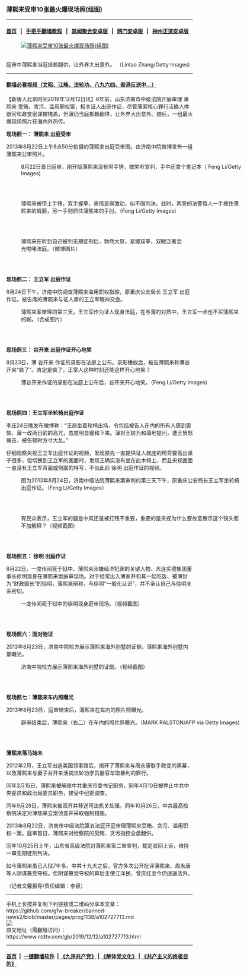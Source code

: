 ### 薄熙来受审10张最火爆现场照(组图)
------------------------

#### [首页](https://github.com/gfw-breaker/banned-news2/blob/master/README.md) &nbsp;&nbsp;|&nbsp;&nbsp; [手把手翻墙教程](https://github.com/gfw-breaker/guides/wiki) &nbsp;&nbsp;|&nbsp;&nbsp; [禁闻聚合安卓版](https://github.com/gfw-breaker/bn-android) &nbsp;&nbsp;|&nbsp;&nbsp; [网门安卓版](https://github.com/oGate2/oGate) &nbsp;&nbsp;|&nbsp;&nbsp; [神州正道安卓版](https://github.com/SzzdOgate/update) 



<div><div class="featured_image">
 <a href="https://i.ntdtv.com/assets/uploads/2019/12/p8764351a677721712.jpg" target="_blank">
  <figure>
   <img alt="薄熙来受审10张最火爆现场照(组图)" src="https://i.ntdtv.com/assets/uploads/2019/12/p8764351a677721712-800x450.jpg"/>
  </figure><br/>
 </a>
 <span class="caption">
  庭审中薄熙来当庭抵赖翻供，让外界大出意外。 （Lintao Zhang/Getty Images)
 </span>
</div>
</div><hr/>

#### [翻墙必看视频（文昭、江峰、法轮功、八九六四、香港反送中...）](https://github.com/gfw-breaker/banned-news2/blob/master/pages/link3.md)

<div><div class="post_content" itemprop="articleBody">
 <p>
  【新唐人北京时间2019年12月12日讯】6年前，山东济南市中级法院开庭审理
  <ok href="https://www.ntdtv.com/gb/薄熙来.htm">
   薄熙来
  </ok>
  受贿、贪污、滥用职权案，相关证人出庭作证，尽管薄案核心罪行活摘人体器官和政变密谋被掩盖，但薄仍当庭抵赖翻供，让外界大出意外。随后，一组最火爆现场照片在海内外热传。
 </p>
 <p>
  <strong>
   现场照一：
   <ok href="https://www.ntdtv.com/gb/薄熙来.htm">
    薄熙来
   </ok>
   出庭受审
  </strong>
 </p>
 <p>
  2013年8月22日上午8点50分拍摄的薄熙来出庭受审图。由济南中院微博发布一组薄熙来公审照片。
 </p>
 <figure class="wp-caption alignnone" id="attachment_102552943" style="width: 600px">
  <ok href="https://i.ntdtv.com/assets/uploads/2019/04/76f8b7f16189fccccddaa89a907a8c48.jpg">
   <img alt="" class="size-medium wp-image-102552943" src="https://i.ntdtv.com/assets/uploads/2019/04/76f8b7f16189fccccddaa89a907a8c48-600x338.jpg"/>
  </ok>
  <br/><figcaption class="wp-caption-text">
   8月22日首日庭审，刚开始薄熙来没有带手铐，微笑听宣判，手中还拿个笔记本（ Feng Li/Getty Images)
  </figcaption><br/>
 </figure><br/>
 <figure class="wp-caption alignnone" id="attachment_102547258" style="width: 600px">
  <ok href="https://i.ntdtv.com/assets/uploads/2019/04/GettyImages-181510632.jpg">
   <img alt="" class="size-medium wp-image-102547258" src="https://i.ntdtv.com/assets/uploads/2019/04/GettyImages-181510632-600x319.jpg"/>
  </ok>
  <br/><figcaption class="wp-caption-text">
   薄熙来被带上手铐，双手握拳，表情显得激动，似不服判决。此时，两旁的法警每人一手按住薄熙来的肩膀，另一手则抓住薄熙来的手肘。（Feng Li/Getty Images)
  </figcaption><br/>
 </figure><br/>
 <figure class="wp-caption alignnone" id="attachment_102507356" style="width: 439px">
  <ok href="https://i.ntdtv.com/assets/uploads/2019/02/p8930741a801873015-ss.jpg">
   <img alt="" class="size-full wp-image-102507356" src="https://i.ntdtv.com/assets/uploads/2019/02/p8930741a801873015-ss.jpg"/>
  </ok>
  <br/><figcaption class="wp-caption-text">
   薄熙来在听到自己被判无期徒刑后，勃然大怒，紧握双拳，双眼泛著泪光咆哮法庭。（微博图片）
  </figcaption><br/>
 </figure><br/>
 <p>
  <strong>
   现场照二：
   <ok href="https://www.ntdtv.com/gb/王立军.htm">
    王立军
   </ok>
   出庭作证
  </strong>
 </p>
 <p>
  8月24日下午，济南中院调查薄熙来滥用职权指控，原重庆公安局长
  <ok href="https://www.ntdtv.com/gb/王立军.htm">
   王立军
  </ok>
  出庭作证。被告席的薄熙来与证人席的王立军眼神交会。
 </p>
 <figure class="wp-caption alignnone" id="attachment_102727719" style="width: 600px">
  <ok href="https://i.ntdtv.com/assets/uploads/2019/12/14-02.jpg">
   <img alt="" class="size-medium wp-image-102727719" src="https://i.ntdtv.com/assets/uploads/2019/12/14-02-600x424.jpg"/>
  </ok>
  <br/><figcaption class="wp-caption-text">
   薄熙来案审理的第三天，王立军作为证人现身法庭，在与薄的对质中，王立军一点也不买薄熙来的帐。（合成图片）
  </figcaption><br/>
 </figure><br/>
 <p>
  <strong>
   现场照三：
   <ok href="https://www.ntdtv.com/gb/谷开来.htm">
    谷开来
   </ok>
   出庭作证开心地笑
  </strong>
 </p>
 <p>
  8月23日，薄
  <ok href="https://www.ntdtv.com/gb/谷开来.htm">
   谷开来
  </ok>
  作证的录影在法庭上公布。录影播放后，被告薄熙来称薄谷开来“疯了”。肯定是疯了，正常人这种时刻还能这样开心地笑？
 </p>
 <figure class="wp-caption alignnone" id="attachment_102727720" style="width: 600px">
  <ok href="https://i.ntdtv.com/assets/uploads/2019/12/3GettyImages-177354830.jpg">
   <img alt="" class="size-medium wp-image-102727720" src="https://i.ntdtv.com/assets/uploads/2019/12/3GettyImages-177354830-600x400.jpg"/>
  </ok>
  <br/><figcaption class="wp-caption-text">
   薄谷开来作证的录影在法庭上公布后，谷开来开心地笑。（Feng Li/Getty Images)
  </figcaption><br/>
 </figure><br/>
 <p>
  <strong>
   现场照四：王立军坐轮椅出庭作证
  </strong>
 </p>
 <p>
  李庄24日晚发布微博称：“王局坐着轮椅出场，令包括被告人在内的所有人感到震惊。薄一改两日前的高亢，态度明显缓和下来。薄对王较为和蔼地提问，遭王愤怒痛击，被告顿时方寸大乱。”
 </p>
 <p>
  仔细观察央视王立军出庭作证的视频，发现原先一直提供证人就座的椅背要高出桌子很多，但切换到王立军的画面时，发现王确实没有坐在此木椅上，而且央视画面一直没有王立军背面或侧面的特写，不似此前
  <ok href="https://www.ntdtv.com/gb/徐明.htm">
   徐明
  </ok>
  出庭作证的视频。
 </p>
 <figure class="wp-caption alignnone" id="attachment_102597460" style="width: 600px">
  <ok href="https://i.ntdtv.com/assets/uploads/2019/06/da7801078c8d4280421f2b0fd95fa3b4.jpg">
   <img alt="" class="size-medium wp-image-102597460" src="https://i.ntdtv.com/assets/uploads/2019/06/da7801078c8d4280421f2b0fd95fa3b4-600x400.jpg"/>
  </ok>
  <br/><figcaption class="wp-caption-text">
   图为2013年8月24日，济南中级法院薄熙来案审判的第三天下午，原重庆公安局长王立军坐轮椅出庭作证。（Feng Li/Getty Images）
  </figcaption><br/>
 </figure><br/>
 <figure class="wp-caption alignnone" id="attachment_102494568" style="width: 600px">
  <ok href="https://i.ntdtv.com/assets/uploads/2019/01/d98eba00d589acb8a07e7bd9e14c8d95.jpg">
   <img alt="" class="size-medium wp-image-102494568" src="https://i.ntdtv.com/assets/uploads/2019/01/d98eba00d589acb8a07e7bd9e14c8d95-600x337.jpg"/>
  </ok>
  <br/><figcaption class="wp-caption-text">
   有民众表示，王立军的腿是中风还是被打残不重要，重要的是央视为什么要故意展示这个镜头而不加解释？（视频截图）
  </figcaption><br/>
 </figure><br/>
 <p>
  <strong>
   现场照五：
   <ok href="https://www.ntdtv.com/gb/徐明.htm">
    徐明
   </ok>
   出庭作证
  </strong>
 </p>
 <p>
  8月22日，一度传闻死于狱中、薄熙来涉嫌经济犯罪的关键人物、大连实德集团董事长徐明现身在薄熙来案庭审现场。对于经常出入薄家并和其一起吃饭、被薄封为“财政部长”的徐明，薄熙来辩称，与徐明“一般化认识”，并不承认自己与徐明关系密切。
 </p>
 <figure class="wp-caption alignnone" id="attachment_102727722" style="width: 600px">
  <ok href="https://i.ntdtv.com/assets/uploads/2019/12/15-05.jpg">
   <img alt="" class="size-medium wp-image-102727722" src="https://i.ntdtv.com/assets/uploads/2019/12/15-05-600x418.jpg"/>
  </ok>
  <br/><figcaption class="wp-caption-text">
   一度传闻死于狱中的徐明现身庭审现场。（视频截图）
  </figcaption><br/>
 </figure><br/>
 <p>
  <strong>
   现场照六：面对物证
  </strong>
 </p>
 <p>
  2013年8月23日，济南中院检方展示薄熙来海外别墅的证据，薄熙来海外别墅内景曝光。
 </p>
 <figure class="wp-caption alignnone" id="attachment_102727723" style="width: 600px">
  <ok href="https://i.ntdtv.com/assets/uploads/2019/12/15-06.jpg">
   <img alt="" class="size-medium wp-image-102727723" src="https://i.ntdtv.com/assets/uploads/2019/12/15-06-600x338.jpg"/>
  </ok>
  <br/><figcaption class="wp-caption-text">
   济南中院检方展示薄熙来海外别墅的证据。（视频截图）
  </figcaption><br/>
 </figure><br/>
 <p>
  <strong>
   现场照七：薄熙来车内照曝光
  </strong>
 </p>
 <p>
  2013年8月23日，庭审结束后，薄熙来在车内的照片照曝光。
 </p>
 <figure class="wp-caption alignnone" id="attachment_102727724" style="width: 600px">
  <ok href="https://i.ntdtv.com/assets/uploads/2019/12/7GettyImages-177449750.jpg">
   <img alt="" class="size-medium wp-image-102727724" src="https://i.ntdtv.com/assets/uploads/2019/12/7GettyImages-177449750-600x364.jpg"/>
  </ok>
  <br/><figcaption class="wp-caption-text">
   庭审结束后，薄熙来（右二）在车内的照片照曝光。（MARK RALSTON/AFP via Getty Images)
  </figcaption><br/>
 </figure><br/>
 <p>
  <strong>
   薄熙来落马始未
  </strong>
 </p>
 <p>
  2012年2月，王立军出逃美国领事馆后，揭开了薄熙来与周永康联手政变的黑幕，以及薄熙来与妻子谷开来活摘法轮功学员器官牟取暴利的罪行。
 </p>
 <p>
  同年3月15日，薄熙来被解除中共重庆市委书记职务，同年4月10日被停止中共中央委员和政治局委员职务，接受中纪委调查。
 </p>
 <p>
  同年9月28日，薄熙来被双开并移送司法机关处理。同年10月26日，中共最高检察院决定对薄熙来立案侦查并采取强制措施。
 </p>
 <p>
  2013年8月22日，济南市中级法院第五法庭开庭审理薄熙来受贿、贪污、滥用职权一案。庭审首日，薄熙来对检察院的受贿、贪污指控全盘翻供。
 </p>
 <p>
  同年10月25日上午，山东省高级法院对薄熙来案二审宣判，裁定驳回上诉，维持一审无期徒刑判决。
 </p>
 <p>
  如今薄熙来虽已入狱7年多。中共十九大之后，官方多次公开批评薄熙来、周永康等人阴谋篡党夺权。但阴谋篡党夺权的幕后主使江泽民、曾庆红至今仍逍遥法外。
 </p>
 <p>
  （记者文馨报导/责任编辑：李泉）
 </p>
 <div class="single_ad">
 </div>
</div>
</div>
<hr/>
手机上长按并复制下列链接或二维码分享本文章：<br/>
https://github.com/gfw-breaker/banned-news2/blob/master/pages/prog1138/a102727713.md <br/>
<a href='https://github.com/gfw-breaker/banned-news2/blob/master/pages/prog1138/a102727713.md'><img src='https://github.com/gfw-breaker/banned-news2/blob/master/pages/prog1138/a102727713.md.png'/></a> <br/>
原文地址（需翻墙访问）：https://www.ntdtv.com/gb/2019/12/12/a102727713.html


------------------------
#### [首页](https://github.com/gfw-breaker/banned-news2/blob/master/README.md) &nbsp;|&nbsp; [一键翻墙软件](https://github.com/gfw-breaker/nogfw/blob/master/README.md) &nbsp;| [《九评共产党》](https://github.com/gfw-breaker/9ping.md/blob/master/README.md#九评之一评共产党是什么) | [《解体党文化》](https://github.com/gfw-breaker/jtdwh.md/blob/master/README.md) | [《共产主义的终极目的》](https://github.com/gfw-breaker/gczydzjmd.md/blob/master/README.md)


<img src='http://gfw-breaker.win/banned-news2/pages/prog1138/a102727713.md' width='0px' height='0px'/>